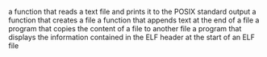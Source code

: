 a function that reads a text file and prints it to the POSIX standard output
a function that creates a file
a function that appends text at the end of a file
a program that copies the content of a file to another file
a program that displays the information contained in the ELF header at the start of an ELF file
